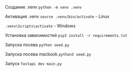 Создание .venv
`python -m venv .venv`

Активация .venv
`source .venv/bin/activate` - Linux

`.venv\Scripts\activate` - Windows

Установка зависимостей
`pip3 install -r requirements.txt`

Запуска посева
`python seed.py`

Запуска посева macbook
`python3 seed.py`

Запуск
`fastapi dev main.py`
